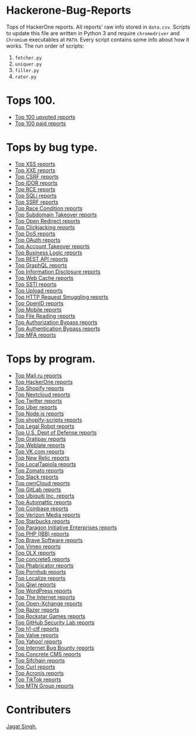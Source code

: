 # Hackerone-Bug-Reports

Tops of HackerOne reports. All reports' raw info stored in `data.csv`.
Scripts to update this file are written in Python 3 and require `chromedriver` and `Chromium` executables at `PATH`.
Every script contains some info about how it works.
The run order of scripts:

1) `fetcher.py`
1) `uniquer.py`
1) `filler.py`
1) `rater.py`

# Tops 100.

- [Top 100 upvoted reports](tops_100/TOP100UPVOTED.md)
- [Top 100 paid reports](tops_100/TOP100PAID.md)

# Tops by bug type.

- [Top XSS reports](tops_by_bug_type/TOPXSS.md)
- [Top XXE reports](tops_by_bug_type/TOPXXE.md)
- [Top CSRF reports](tops_by_bug_type/TOPCSRF.md)
- [Top IDOR reports](tops_by_bug_type/TOPIDOR.md)
- [Top RCE reports](tops_by_bug_type/TOPRCE.md)
- [Top SQLi reports](tops_by_bug_type/TOPSQLI.md)
- [Top SSRF reports](tops_by_bug_type/TOPSSRF.md)
- [Top Race Condition reports](tops_by_bug_type/TOPRACECONDITION.md)
- [Top Subdomain Takeover reports](tops_by_bug_type/TOPSUBDOMAINTAKEOVER.md)
- [Top Open Redirect reports](tops_by_bug_type/TOPOPENREDIRECT.md)
- [Top Clickjacking reports](tops_by_bug_type/TOPCLICKJACKING.md)
- [Top DoS reports](tops_by_bug_type/TOPDOS.md)
- [Top OAuth reports](tops_by_bug_type/TOPOAUTH.md)
- [Top Account Takeover reports](tops_by_bug_type/TOPACCOUNTTAKEOVER.md)
- [Top Business Logic reports](tops_by_bug_type/TOPBUSINESSLOGIC.md)
- [Top REST API reports](tops_by_bug_type/TOPAPI.md)
- [Top GraphQL reports](tops_by_bug_type/TOPGRAPHQL.md)
- [Top Information Disclosure reports](tops_by_bug_type/TOPINFODISCLOSURE.md)
- [Top Web Cache reports](tops_by_bug_type/TOPWEBCACHE.md)
- [Top SSTI reports](tops_by_bug_type/TOPSSTI.md)
- [Top Upload reports](tops_by_bug_type/TOPUPLOAD.md)
- [Top HTTP Request Smuggling reports](tops_by_bug_type/TOPREQUESTSMUGGLING.md)
- [Top OpenID reports](tops_by_bug_type/TOPOPENID.md)
- [Top Mobile reports](tops_by_bug_type/TOPMOBILE.md)
- [Top File Reading reports](tops_by_bug_type/TOPFILEREADING.md)
- [Top Authorization Bypass reports](tops_by_bug_type/TOPAUTHORIZATION.md)
- [Top Authentication Bypass reports](tops_by_bug_type/TOPAUTH.md)
- [Top MFA reports](tops_by_bug_type/TOPMFA.md)

# Tops by program.

- [Top Mail.ru reports](tops_by_program/TOPMAILRU.md)
- [Top HackerOne reports](tops_by_program/TOPHACKERONE.md)
- [Top Shopify reports](tops_by_program/TOPSHOPIFY.md)
- [Top Nextcloud reports](tops_by_program/TOPNEXTCLOUD.md)
- [Top Twitter reports](tops_by_program/TOPTWITTER.md)
- [Top Uber reports](tops_by_program/TOPUBER.md)
- [Top Node.js reports](tops_by_program/TOPNODEJSTHIRDPARTYMODULES.md)
- [Top shopify-scripts reports](tops_by_program/TOPSHOPIFYSCRIPTS.md)
- [Top Legal Robot reports](tops_by_program/TOPLEGALROBOT.md)
- [Top U.S. Dept of Defense reports](tops_by_program/TOPUSDEPTOFDEFENSE.md)
- [Top Gratipay reports](tops_by_program/TOPGRATIPAY.md)
- [Top Weblate reports](tops_by_program/TOPWEBLATE.md)
- [Top VK.com reports](tops_by_program/TOPVKCOM.md)
- [Top New Relic reports](tops_by_program/TOPNEWRELIC.md)
- [Top LocalTapiola reports](tops_by_program/TOPLOCALTAPIOLA.md)
- [Top Zomato reports](tops_by_program/TOPZOMATO.md)
- [Top Slack reports](tops_by_program/TOPSLACK.md)
- [Top ownCloud reports](tops_by_program/TOPOWNCLOUD.md)
- [Top GitLab reports](tops_by_program/TOPGITLAB.md)
- [Top Ubiquiti Inc. reports](tops_by_program/TOPUBIQUITIINC.md)
- [Top Automattic reports](tops_by_program/TOPAUTOMATTIC.md)
- [Top Coinbase reports](tops_by_program/TOPCOINBASE.md)
- [Top Verizon Media reports](tops_by_program/TOPVERIZONMEDIA.md)
- [Top Starbucks reports](tops_by_program/TOPSTARBUCKS.md)
- [Top Paragon Initiative Enterprises reports](tops_by_program/TOPPARAGONINITIATIVEENTERPRISES.md)
- [Top PHP (IBB) reports](tops_by_program/TOPPHP(IBB).md)
- [Top Brave Software reports](tops_by_program/TOPBRAVESOFTWARE.md)
- [Top Vimeo reports](tops_by_program/TOPVIMEO.md)
- [Top OLX reports](tops_by_program/TOPOLX.md)
- [Top concrete5 reports](tops_by_program/TOPCONCRETE5.md)
- [Top Phabricator reports](tops_by_program/TOPPHABRICATOR.md)
- [Top Pornhub reports](tops_by_program/TOPPORNHUB.md)
- [Top Localize reports](tops_by_program/TOPLOCALIZE.md)
- [Top Qiwi reports](tops_by_program/TOPQIWI.md)
- [Top WordPress reports](tops_by_program/TOPWORDPRESS.md)
- [Top The Internet reports](tops_by_program/TOPTHEINTERNET.md)
- [Top Open-Xchange reports](tops_by_program/TOPOPENXCHANGE.md)
- [Top Razer reports](tops_by_program/TOPRAZER.md)
- [Top Rockstar Games reports](tops_by_program/TOPROCKSTARGAMES.md)
- [Top GitHub Security Lab reports](tops_by_program/TOPGITHUBSECURITYLAB.md)
- [Top h1-ctf reports](tops_by_program/TOPH1CTF.md)
- [Top Valve reports](tops_by_program/TOPVALVE.md)
- [Top Yahoo! reports](tops_by_program/TOPYAHOO!.md)
- [Top Internet Bug Bounty reports](tops_by_program/TOPINTERNETBUGBOUNTY.md)
- [Top Concrete CMS reports](tops_by_program/TOPCONCRETECMS.md)
- [Top Sifchain reports](tops_by_program/TOPSIFCHAIN.md)
- [Top Curl reports](tops_by_program/TOPCURL.md)
- [Top Acronis reports](tops_by_program/TOPACRONIS.md)
- [Top TikTok reports](tops_by_program/TOPTIKTOK.md)
- [Top MTN Group reports](tops_by_program/TOPMTNGROUP.md)

# Contributers
  [Jagat Singh](https://github.com/jagat-singh-chaudhary/Hackerone-Bug-Reports.git),
